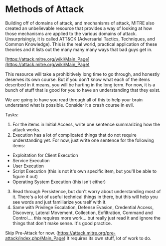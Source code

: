 # Methods of Attack 
Building off of domains of attack, and mechanisms of attack, MITRE also created an unbelievable resource that provides a way of looking at how those mechanisms are applied to the various domains of attack. Unsurprisingly, it is called ATT&CK (Adversarial Tactics, Techniques, and Common Knowledge). This is the real world, practical application of these theories and it lists out the many many many ways that bad guys get in.

[https://attack.mitre.org/wiki/Main_Page](https://attack.mitre.org/wiki/Main_Page)

This resource will take a prohibitively long time to go through, and honestly deserves its own course. But if you don't know what each of the items described in it means, you will be hurting in the long term. For now, it is a bunch of stuff that is good for you to have an understanding that they exist. 

We are going to have you read through all of this to help your brain understand what is possible. Consider it a crash course in evil.

Tasks:

1. For the items in Initial Access, write one sentence summarizing how the attack works. 
2. Execution has a lot of complicated things that do not require understanding yet. For now, just write one sentence for the following items:

* Exploitation for Client Execution
* Service Execution
* User Execution
* Script Execution (this is not it's own specific item, but you'll be able to figure it out)
* Operating System Execution (this isn't either)

3. Read through Persistence, but don't worry about understanding most of it. There's a lot of useful technical things in there, but this will help you see words and just familiarize yourself with it.
4. Same with Privilege Escalation, Defense Evasion, Credential Access, Discovery, Lateral Movement, Collection, Exfiltration, Command and Control.... this requires more work... but really just read it and ignore the things that don't make sense. It's good practice. 

Skip Pre-Attack for now. (https://attack.mitre.org/pre-attack/index.php/Main_Page) It requires its own stuff, lot of work to do.